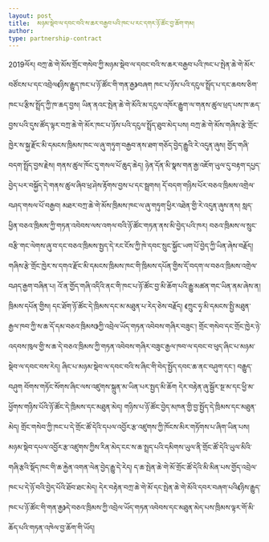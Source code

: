 ```yaml
---
layout: post
title:  མཉམ་སྡེབ་ལ་དབང་བའི་ས་ཆར་བརྒྱབ་པའི་ཁང་པ་རང་དགར་ཉོ་ཚོང་བྱ་ཆོག་གམ།
author: 
type: partnership-contract
---
```

 2019ལོར། བཀྲ་ཆེ་གེ་མོས་གྲོང་གསེབ་ཀྱི་མཉམ་སྡེབ་ལ་དབང་བའི་ས་ཆར་བརྒྱབ་པའི་ཁང་པ་སྤེན་ཆེ་གེ་མོར་བཙོངས་པ་དང་འབྲེལ《ཉིས་རྒྱུད་ཁང་པ་ཉོ་ཚོང་གི་གན་རྒྱ》བཞག ཁང་པ་ཉོས་པའི་དངུལ་སྤྲོད་པ་དང་ཆབས་ཅིག་ཁང་པ་རྩིས་སྤྲོད་ཀྱི་ཁ་ཆད་བྱས། ཡིན་ནའང་སྤེན་ཆེ་གེ་མོའི་མ་དངུལ་འཁོར་རྒྱུག་ལ་གནས་ཚུལ་ཕྲད་པས་ཁ་ཆད་བྱས་པའི་དུས་ཚོད་ལྟར་བཀྲ་ཆེ་གེ་མོར་ཁང་པ་ཉོས་པའི་དངུལ་སྤྲོད་ཐུབ་མེད་པས། བཀྲ་ཆེ་གེ་མོས་གཞིས་རྩེ་གྲོང་ཁྱེར་ས་སྐྱ་རྫོང་མི་དམངས་ཁྲིམས་ཁང་ལ་ཞུ་གཏུག་བརྒྱབ་ནས་ཐག་གཅོད་བྱེད་རྒྱུའི་རེ་འདུན་ཞུས།
གྱོད་གཞི་བདག་སྤྲོད་བྱས་རྗེས། གནས་ཚུལ་ཁོང་དུ་གསལ་པོ་ཆུད་ཆེད། ཉེན་དོན་མི་སྣས་གན་རྒྱ་འཇོག་ཡུལ་དུ་བརྟག་དཔྱད་བྱེད་པར་བསྐྱོད་དེ་གནས་ཚུལ་ཞིབ་ཕྲ་ཤེས་རྟོགས་བྱས་པ་དང་སྦྲགས། དོ་བདག་གཉིས་པོར་བཅའ་ཁྲིམས་འགྲེལ་བཤད་གསལ་པོ་བརྒྱབ། མཐར་བཀྲ་ཆེ་གེ་མོས་ཁྲིམས་ཁང་ལ་ཞུ་གཏུག་ཕྱིར་འཐེན་གྱི་རེ་འདུན་ཞུས་ནས། སླད་ཕྱིན་བཅའ་ཁྲིམས་ཀྱི་གཏན་འབེབས་ལས་འགལ་བའི་ཉོ་ཚོང་གཏན་ནས་མི་བྱེད་པའི་ཁར། བཅའ་ཁྲིམས་ལ་སྲུང་བརྩི་གང་ལེགས་ཞུ་བ་དང་བཅའ་ཁྲིམས་སྤྱད་དེ་རང་ངོས་ཀྱི་ཁེ་དབང་སྲུང་སྐྱོང་ཡག་པོ་བྱེད་ཀྱི་ཡིན་ཞེས་བརྗོད། 
          གཞིས་རྩེ་གྲོང་ཁྱེར་ས་དགའ་རྫོང་མི་དམངས་ཁྲིམས་ཁང་གི་ཁྲིམས་དཔོན་གྱིས་དོ་བདག་ལ་བཅའ་ཁྲིམས་འགྲེལ་བཤད་རྒྱག་བཞིན་པ།
འོ་ན་གྱོད་གཞི་འདིའི་ནང་གི་ཁང་པ་ཉོ་ཚོང་བྱ་མི་ཆོག་པའི་རྒྱུ་མཚན་གང་ཡིན་ནམ་ཞེས་ན། ཁྲིམས་དཔོན་གྱིས། དང་ཐོག་ཉོ་ཚོང་དེ་ཁྲིམས་དང་མ་མཐུན་པ་རེད་ཅེས་བརྗོད། 《ཀྲུང་ཧྭ་མི་དམངས་སྤྱི་མཐུན་རྒྱལ་ཁབ་ཀྱི་ས་ཆ་དོ་དམ་བཅའ་ཁྲིམས》ཀྱི་འབྲེལ་ཡོད་གཏན་འབེབས་གཞིར་བཟུང་། གྲོང་གསེབ་དང་གྲོང་ཁྱེར་ཉེ་འདབས་ཁུལ་གྱི་ས་ཆ་དེ་བཅའ་ཁྲིམས་ཀྱི་གཏན་འབེབས་གཞིར་བཟུང་རྒྱལ་ཁབ་ལ་དབང་བ་ཕུད་ཞིང་པ་མཉམ་སྡེབ་ལ་དབང་བས་རེད། ཞིང་པ་མཉམ་སྡེབ་ལ་དབང་བའི་ས་ཞིང་གི་བེད་སྤྱོད་དབང་ཆ་ནང་བཤུག་དང་། བརྒྱུད་བཤུག བོགས་གཏོང་སོགས་ཞིང་ལས་འཛུགས་སྐྲུན་མ་ཡིན་པར་སྤྱད་མི་ཆོག དེར་བརྟེན་ཞུ་སྦྱོར་སྔ་མ་དང་ཕྱི་མ་ཕྱོགས་གཉིས་པོའི་ཉོ་ཚོང་དེ་ཁྲིམས་དང་མཐུན་མེད། གཉིས་པ་ཉོ་ཚོང་བྱེད་མཁན་གྱི་བྱ་སྤྱོད་དེ་ཁྲིམས་དང་མཐུན་མེད། གྲོང་གསེབ་ཀྱི་ཁང་པ་དེ་གྲོང་ཚོ་དེའི་དཔལ་འབྱོར་རྩ་འཛུགས་ཀྱི་ཁོངས་མིར་གཏོགས་པ་ཞིག་ཡིན་པས། མཉམ་སྡེབ་དཔལ་འབྱོར་རྩ་འཛུགས་ཀྱིས་རིན་མེད་ངང་ས་ཆ་སྤྲད་པའི་དམིགས་ཡུལ་ནི་གྲོང་ཚོ་དེའི་ཡུལ་མིའི་གཞི་རྩའི་སྡོད་ཁང་གི་ཆ་རྐྱེན་འགན་ལེན་བྱེད་རྒྱུ་དེ་རེད། ད་ཆ་སྤེན་ཆེ་གེ་མོ་གྲོང་ཚོ་དེའི་མི་མིན་པས་གྱོད་འབྲེལ་ཁང་པ་དེ་ཉོ་བའི་བྱེད་པོའི་ཐོབ་ཐང་མེད། དེར་བརྟེན་བཀྲ་ཆེ་གེ་མོ་དང་སྤེན་ཆེ་གེ་མོའི་དབར་བཞག་པའི《ཉིས་རྒྱུད་ཁང་པ་ཉོ་ཚོང་གི་གན་རྒྱ》དེ་བཅའ་ཁྲིམས་ཀྱི་འབྲེལ་ཡོད་གཏན་འབེབས་དང་མཐུན་མེད་པས་ཁྲིམས་ལྟར་གོ་མི་ཆོད་པའི་གཏན་འཁེལ་བྱ་ཆོག་གི་ཡོད།